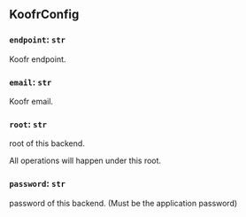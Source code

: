 ## KoofrConfig

### `endpoint`: `str`

Koofr endpoint.

### `email`: `str`

Koofr email.

### `root`: `str`

root of this backend.

All operations will happen under this root.

### `password`: `str`

password of this backend. (Must be the application password)

